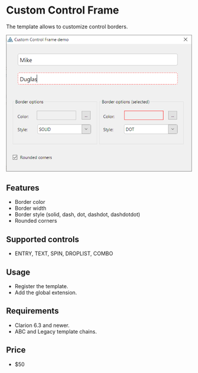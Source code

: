 # Custom Control Frame
The template allows to customize control borders.

![ccf](https://github.com/mikeduglas/Custom-Control-Frame/blob/master/screenshots/ccf.png?raw=true)   

## Features
- Border color
- Border width
- Border style (solid, dash, dot, dashdot, dashdotdot)
- Rounded corners

## Supported controls
- ENTRY, TEXT, SPIN, DROPLIST, COMBO

## Usage
- Register the template.
- Add the global extension.

## Requirements
- Clarion 6.3 and newer.
- ABC and Legacy template chains.

## Price
- $50